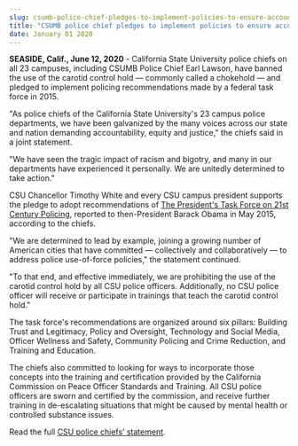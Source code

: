 ```yaml
---
slug: csumb-police-chief-pledges-to-implement-policies-to-ensure-accountability-equity-justice
title: "CSUMB police chief pledges to implement policies to ensure accountability, equity, justice"
date: January 01 2020
---
```


<p><b>SEASIDE, Calif., June 12, 2020</b> - California State University police chiefs on all 23 campuses,   including CSUMB Police Chief Earl Lawson, have banned the use of the carotid control hold — commonly called a chokehold — and pledged to implement policing recommendations made by a federal task force in 2015.</p><p>"As police chiefs of the California State University's 23 campus police departments, we have been galvanized by the many voices across our state and nation demanding accountability, equity and justice," the chiefs said in a joint statement.</p><p>"We have seen the tragic impact of racism and bigotry, and many in our departments have experienced it personally. We are unitedly determined to take action."</p><p>CSU Chancellor Timothy White and every CSU campus president supports the pledge to adopt recommendations of <a href="https://cops.usdoj.gov/pdf/taskforce/taskforce_finalreport.pdf">The President's Task Force on 21st Century Policing</a>, reported to then-President Barack Obama in May 2015, according to the chiefs.</p><p>"We are determined to lead by example, joining a growing number of American cities that have committed — collectively and collaboratively — to address police use-of-force policies," the statement continued.</p><p>"To that end, and effective immediately, we are prohibiting the use of the carotid control hold by all CSU police officers. Additionally, no CSU police officer will receive or participate in trainings that teach the carotid control hold."</p><p>The task force's recommendations are organized around six pillars: Building Trust and Legitimacy, Policy and Oversight, Technology and Social Media, Officer Wellness and Safety, Community Policing and Crime Reduction, and Training and Education.</p><p>The chiefs also committed to looking for ways to incorporate those concepts into the training and certification provided by the California Commission on Peace Officer Standards and Training. All CSU police officers are sworn and certified by the commission, and receive further training in de-escalating situations that might be caused by mental health or controlled substance issues.</p><p>Read the full <a href="https://www2.calstate.edu/csu-system/news/Pages/CSU-Police-Chiefs-Pledge-to-Implement-Recommendations-from-The-Presidents-Task-Force-on-21st-Century-Policing.aspx">CSU police chiefs’ statement</a>.</p>
